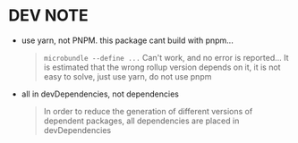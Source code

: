 
# DEV NOTE
- use yarn, not PNPM. this package cant build with pnpm...
  > `microbundle --define ...` Can't work, and no error is reported... It is estimated that the wrong rollup version depends on it, it is not easy to solve, just use yarn, do not use pnpm
- all in devDependencies, not dependencies
  > In order to reduce the generation of different versions of dependent packages, all dependencies are placed in devDependencies
